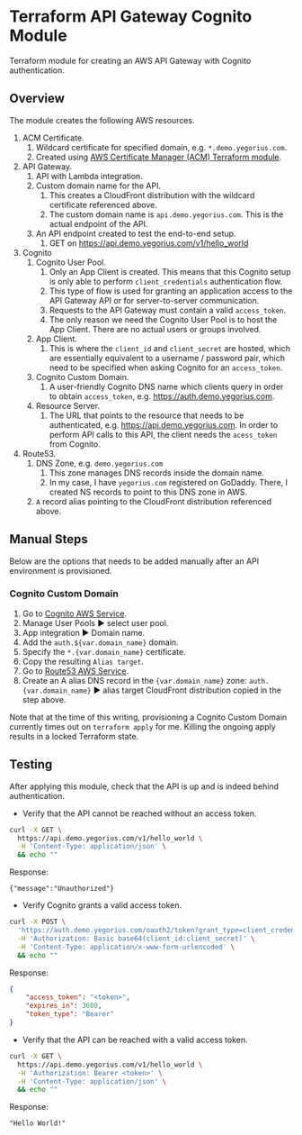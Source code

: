 # Terraform API Gateway Cognito Module

Terraform module for creating an AWS API Gateway with Cognito authentication.

## Overview

The module creates the following AWS resources.

1. ACM Certificate.
    1. Wildcard certificate for specified domain, e.g. `*.demo.yegorius.com`.
    1. Created using [AWS Certificate Manager (ACM) Terraform module][].
1. API Gateway.
    1. API with Lambda integration.
    1. Custom domain name for the API.
        1. This creates a CloudFront distribution with the wildcard certificate referenced above.
        1. The custom domain name is `api.demo.yegorius.com`. This is the actual endpoint of the API.
    1. An API endpoint created to test the end-to-end setup.
        1. GET on <https://api.demo.yegorius.com/v1/hello_world>
1. Cognito
    1. Cognito User Pool.
        1. Only an App Client is created. This means that this Cognito setup is only able to perform `client_credentials` authentication flow.
        1. This type of flow is used for granting an application access to the API Gateway API or for server-to-server communication.
        1. Requests to the API Gateway must contain a valid `access_token`.
        1. The only reason we need the Cognito User Pool is to host the App Client. There are no actual users or groups involved.
    1. App Client.
        1. This is where the `client_id` and `client_secret` are hosted, which are essentially equivalent to a username / password pair, which need to be specified when asking Cognito for an `access_token`.
    1. Cognito Custom Domain.
        1. A user-friendly Cognito DNS name which clients query in order to obtain `access_token`, e.g. <https://auth.demo.yegorius.com>.
    1. Resource Server.
        1. The URL that points to the resource that needs to be authenticated, e.g. <https://api.demo.yegorius.com>. In order to perform API calls to this API, the client needs the `acess_token` from Cognito.
1. Route53.
    1. DNS Zone, e.g. `demo.yegorius.com`
        1. This zone manages DNS records inside the domain name.
        1. In my case, I have `yegorius.com` registered on GoDaddy. There, I created NS records to point to this DNS zone in AWS.
    1. `A` record alias pointing to the CloudFront distribution referenced above.

## Manual Steps

Below are the options that needs to be added manually after an API environment is provisioned.

### Cognito Custom Domain

1. Go to [Cognito AWS Service][].
1. Manage User Pools ▶️ select user pool.
1. App integration ▶️ Domain name.
1. Add the `auth.${var.domain_name}` domain.
1. Specify the `*.{var.domain_name}` certificate.
1. Copy the resulting `Alias target`.
1. Go to [Route53 AWS Service][].
1. Create an A alias DNS record in the `{var.domain_name}` zone: `auth.{var.domain_name}` ▶️ alias target CloudFront distribution copied in the step above.

Note that at the time of this writing, provisioning a Cognito Custom Domain currently times out on `terraform apply` for me. Killing the ongoing apply results in a locked Terraform state.

## Testing

After applying this module, check that the API is up and is indeed behind authentication.

- Verify that the API cannot be reached without an access token.

```bash
curl -X GET \
  https://api.demo.yegorius.com/v1/hello_world \
  -H 'Content-Type: application/json' \
  && echo ""
```

Response:

`{"message":"Unauthorized"}`

- Verify Cognito grants a valid access token.

```bash
curl -X POST \
  'https://auth.demo.yegorius.com/oauth2/token?grant_type=client_credentials' \
  -H 'Authorization: Basic base64(client_id:client_secret)' \
  -H 'Content-Type: application/x-www-form-urlencoded' \
  && echo ""
```

Response:

```json
{
    "access_token": "<token>",
    "expires_in": 3600,
    "token_type": "Bearer"
}
```

- Verify that the API can be reached with a valid access token.

```bash
curl -X GET \
  https://api.demo.yegorius.com/v1/hello_world \
  -H 'Authorization: Bearer <token>' \
  -H 'Content-Type: application/json' \
  && echo ""
```

Response:

`"Hello World!"`

[AWS Certificate Manager (ACM) Terraform module]: https://github.com/terraform-aws-modules/terraform-aws-acm
[Cognito AWS Service]: https://console.aws.amazon.com/cognito/home?region=us-east-1
[Route53 AWS Service]: https://console.aws.amazon.com/route53/home?region=us-east-1
